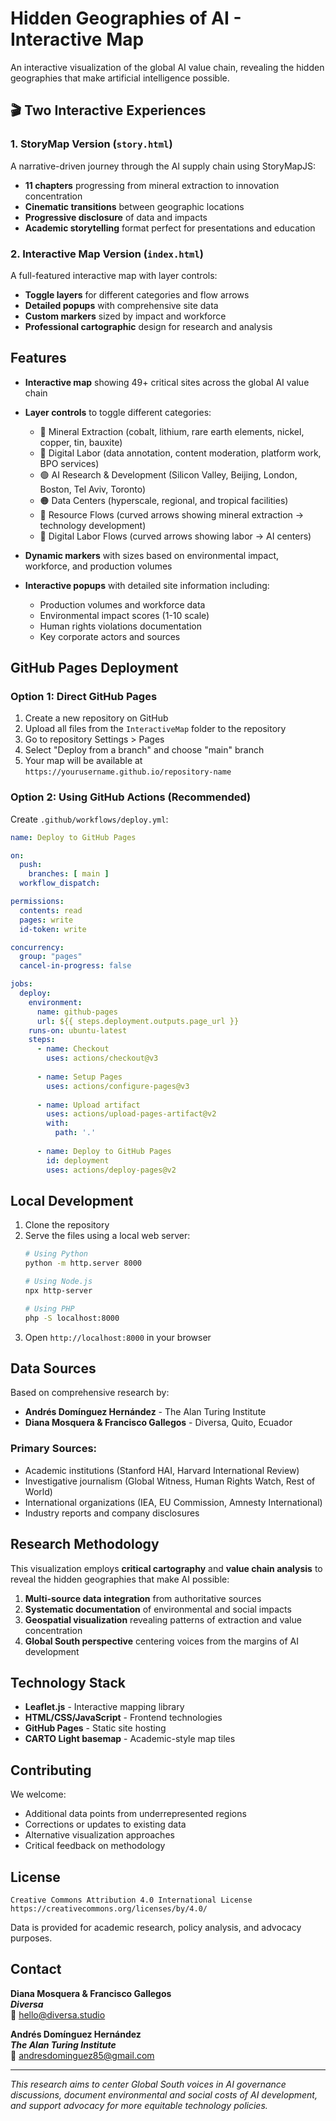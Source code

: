 # Hidden Geographies of AI - Interactive Map

An interactive visualization of the global AI value chain, revealing the hidden geographies that make artificial intelligence possible.

## 🎬 Two Interactive Experiences

### 1. **StoryMap Version** (`story.html`)
A narrative-driven journey through the AI supply chain using StoryMapJS:
- **11 chapters** progressing from mineral extraction to innovation concentration
- **Cinematic transitions** between geographic locations
- **Progressive disclosure** of data and impacts
- **Academic storytelling** format perfect for presentations and education

### 2. **Interactive Map Version** (`index.html`)  
A full-featured interactive map with layer controls:
- **Toggle layers** for different categories and flow arrows
- **Detailed popups** with comprehensive site data
- **Custom markers** sized by impact and workforce
- **Professional cartographic** design for research and analysis

## Features

- **Interactive map** showing 49+ critical sites across the global AI value chain
- **Layer controls** to toggle different categories:
  - 🔴 Mineral Extraction (cobalt, lithium, rare earth elements, nickel, copper, tin, bauxite)
  - 🔵 Digital Labor (data annotation, content moderation, platform work, BPO services)
  - 🟢 AI Research & Development (Silicon Valley, Beijing, London, Boston, Tel Aviv, Toronto)
  - 🟠 Data Centers (hyperscale, regional, and tropical facilities)
  - 🔴 Resource Flows (curved arrows showing mineral extraction → technology development)
  - 🔵 Digital Labor Flows (curved arrows showing labor → AI centers)

- **Dynamic markers** with sizes based on environmental impact, workforce, and production volumes
- **Interactive popups** with detailed site information including:
  - Production volumes and workforce data
  - Environmental impact scores (1-10 scale)
  - Human rights violations documentation
  - Key corporate actors and sources

## GitHub Pages Deployment

### Option 1: Direct GitHub Pages

1. Create a new repository on GitHub
2. Upload all files from the `InteractiveMap` folder to the repository
3. Go to repository Settings > Pages
4. Select "Deploy from a branch" and choose "main" branch
5. Your map will be available at `https://yourusername.github.io/repository-name`

### Option 2: Using GitHub Actions (Recommended)

Create `.github/workflows/deploy.yml`:

```yaml
name: Deploy to GitHub Pages

on:
  push:
    branches: [ main ]
  workflow_dispatch:

permissions:
  contents: read
  pages: write
  id-token: write

concurrency:
  group: "pages"
  cancel-in-progress: false

jobs:
  deploy:
    environment:
      name: github-pages
      url: ${{ steps.deployment.outputs.page_url }}
    runs-on: ubuntu-latest
    steps:
      - name: Checkout
        uses: actions/checkout@v3
      
      - name: Setup Pages
        uses: actions/configure-pages@v3
        
      - name: Upload artifact
        uses: actions/upload-pages-artifact@v2
        with:
          path: '.'
          
      - name: Deploy to GitHub Pages
        id: deployment
        uses: actions/deploy-pages@v2
```

## Local Development

1. Clone the repository
2. Serve the files using a local web server:
   ```bash
   # Using Python
   python -m http.server 8000
   
   # Using Node.js
   npx http-server
   
   # Using PHP
   php -S localhost:8000
   ```
3. Open `http://localhost:8000` in your browser

## Data Sources

Based on comprehensive research by:
- **Andrés Domínguez Hernández** - The Alan Turing Institute
- **Diana Mosquera & Francisco Gallegos** - Diversa, Quito, Ecuador

### Primary Sources:
- Academic institutions (Stanford HAI, Harvard International Review)
- Investigative journalism (Global Witness, Human Rights Watch, Rest of World)
- International organizations (IEA, EU Commission, Amnesty International)
- Industry reports and company disclosures

## Research Methodology

This visualization employs **critical cartography** and **value chain analysis** to reveal the hidden geographies that make AI possible:

1. **Multi-source data integration** from authoritative sources
2. **Systematic documentation** of environmental and social impacts
3. **Geospatial visualization** revealing patterns of extraction and value concentration
4. **Global South perspective** centering voices from the margins of AI development

## Technology Stack

- **Leaflet.js** - Interactive mapping library
- **HTML/CSS/JavaScript** - Frontend technologies
- **GitHub Pages** - Static site hosting
- **CARTO Light basemap** - Academic-style map tiles

## Contributing

We welcome:
- Additional data points from underrepresented regions
- Corrections or updates to existing data
- Alternative visualization approaches
- Critical feedback on methodology

## License

```
Creative Commons Attribution 4.0 International License
https://creativecommons.org/licenses/by/4.0/
```

Data is provided for academic research, policy analysis, and advocacy purposes.

## Contact

**Diana Mosquera & Francisco Gallegos**  
***Diversa***  
📧 hello@diversa.studio

**Andrés Domínguez Hernández**  
***The Alan Turing Institute***  
📧 andresdominguez85@gmail.com

---

*This research aims to center Global South voices in AI governance discussions, document environmental and social costs of AI development, and support advocacy for more equitable technology policies.*
